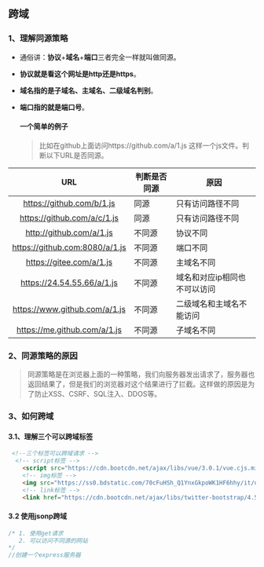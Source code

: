 ## 跨域

### 1、理解同源策略

- 通俗讲：**协议**+**域名**+**端口**三者完全一样就叫做同源。

- **协议就是看这个网址是http还是https**。

- **域名指的是子域名、主域名、二级域名判别**。

- **端口指的就是端口号**。

  #### 一个简单的例子

  > 比如在github上面访问https://github.com/a/1.js 这样一个js文件。判断以下URL是否同源。

|              URL               | 判断是否同源 | 原因                         |
| :----------------------------: | ------------ | ---------------------------- |
|   https://github.com/b/1.js    | 同源         | 只有访问路径不同             |
|  https://github.com/a/c/1.js   | 同源         | 只有访问路径不同             |
|    http://github.com/a/1.js    | 不同源       | 协议不同                     |
| https://github.com:8080/a/1.js | 不同源       | 端口不同                     |
|    https://gitee.com/a/1.js    | 不同源       | 主域名不同                   |
|   https://24.54.55.66/a/1.js   | 不同源       | 域名和对应ip相同也不可以访问 |
| https://www.github.com/a/1.js  | 不同源       | 二级域名和主域名不能访问     |
|  https://me.github.com/a/1.js  | 不同源       | 子域名不同                   |

### 2、同源策略的原因

> 同源策略是在浏览器上面的一种策略，我们向服务器发出请求了，服务器也返回结果了，但是我们的浏览器对这个结果进行了拦截。这样做的原因是为了防止XSS、CSRF、SQL注入、DDOS等。

### 3、如何跨域

#### 3.1、理解三个可以跨域标签

```html
 <!--三个标签可以跨域请求 -->
  <!-- script标签 -->
    <script src="https://cdn.bootcdn.net/ajax/libs/vue/3.0.1/vue.cjs.min.js"></script>
    <!-- img标签 -->
    <img src="https://ss0.bdstatic.com/70cFuHSh_Q1YnxGkpoWK1HF6hhy/it/u=341802306,419856862&fm=26&gp=0.jpg">
    <!-- link标签 -->
    <link href="https://cdn.bootcdn.net/ajax/libs/twitter-bootstrap/4.5.3/css/bootstrap-grid.min.css" rel="stylesheet">

```

#### 3.2 使用jsonp跨域

```javascript
/* 1. 使用get请求
   2. 可以访问不同源的网站
*/
//创建一个express服务器
```

